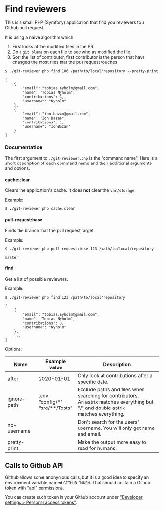# Find reviewers

This is a small PHP (Symfony) application that find you reviewers to a Github
pull request.

It is using a naive algorithm which:
1. First looks at the modified files in the PR
2. Do a `git blame` on each file to see who as modified the file
3. Sort the list of contributor, first contributor is the person that have changed the most files that the pull request touches

```
$ ./git-reviewer.php find 106 /path/to/local/repository --pretty-print

[
    {
        "email": "tobias.nyholm@gmail.com",
        "name": "Tobias Nyholm",
        "contributions": 3,
        "username": "Nyholm"
    },
    {
        "email": "ion.bazan@gmail.com",
        "name": "Ion Bazan",
        "contributions": 1,
        "username": "IonBazan"
    }
]
```

### Documentation

The first argument to `./git-reviewer.php` is the "command name". Here is a short
description of each command name and their additional arguments and options.

#### cache:clear

Clears the application's cache. It does **not** clear the `var/storage`.

Example:

```
$ ./git-reviewer.php cache:clear
```

#### pull-request:base

Finds the branch that the pull request target.

Example:

```
$ ./git-reviewer.php pull-request:base 123 /path/to/local/repository

master
```

#### find

Get a list of possible reviewers.

Example:

```
$ ./git-reviewer.php find 123 /path/to/local/repository

[
    {
        "email": "tobias.nyholm@gmail.com",
        "name": "Tobias Nyholm",
        "contributions": 3,
        "username": "Nyholm"
    },
    ...
]
```

Options:

| Name         | Example value    | Description  |
|--------------|-------------------|--------------|
| after        | 2020-01-01        | Only look at contributions after a specific date.
| ignore-path  | .env <br> "config/*"<br>"src/**/Tests"  | Exclude paths and files when searching for contributors. <br>An astrix matches everything but "/" and double astrix <br>matches everything.
| no-username  |                   | Don't search for the users' username. You will only get name and email.
| pretty-print |                   | Make the output more easy to read for humans.

## Calls to Github API

Github allows some anonymous calls, but it is a good idea to specify an environment
variable named `GITHUB_TOKEN`. That should contain a Github token with "api" permissions.

You can create such token in your Github account under
["Developer settings > Personal access tokens"](https://github.com/settings/tokens).

